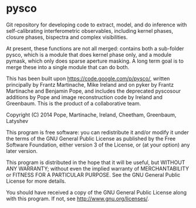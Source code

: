 pysco
=========

Git repository for developing code to extract, model, and do inference with self-calibrating interferometric observables, including kernel phases, closure phases, bispectra and complex visibilities.

At present, these functions are not all merged: contains both a sub-folder pysco, which is a module that does kernel phase only, and a module pymask, which only does sparse aperture masking. A long term goal is to merge these into a single module that can do both.

This has been built upon https://code.google.com/p/pysco/, written principally by Frantz Martinache, Mike Ireland and on pyker by Frantz Martinache and Benjamin Pope, and includes the deprecated pyscosour additions by Pope and image reconstruction code by Ireland and Greenbaum. This is the product of a collaborative team.

Copyright (C) 2014 Pope, Martinache, Ireland, Cheetham, Greenbaum, Latyshev

This program is free software: you can redistribute it and/or modify
it under the terms of the GNU General Public License as published by
the Free Software Foundation, either version 3 of the License, or
(at your option) any later version.

This program is distributed in the hope that it will be useful,
but WITHOUT ANY WARRANTY; without even the implied warranty of
MERCHANTABILITY or FITNESS FOR A PARTICULAR PURPOSE.  See the
GNU General Public License for more details.

You should have received a copy of the GNU General Public License
along with this program.  If not, see <http://www.gnu.org/licenses/>.
